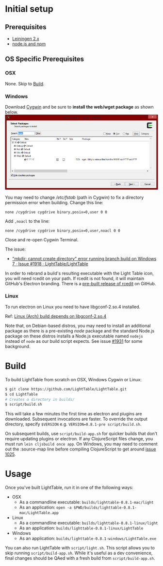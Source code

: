 # Initial setup

## Prerequisites

- [Leiningen 2.x](http://leiningen.org/)
- [node.js and npm](https://nodejs.org/)

## OS Specific Prerequisites

### OSX

None. Skip to [Build](#build).

### Windows

Download [Cygwin](https://cygwin.com/install.html) and be sure to **install the web/wget package** as shown below.
![Cygwin packages interface: Select Web/Wget](build-windows-setup-cygwin-with-wget-plugin.png)

You may need to change */etc/fstab* (path in Cygwin) to fix a directory permission error when building. Change this line:

```
none /cygdrive cygdrive binary,posix=0,user 0 0
```

Add `,noacl` to the line:

```
none /cygdrive cygdrive binary,posix=0,user,noacl 0 0
```

Close and re-open Cygwin Terminal.

The issue:

 - ["mkdir: cannot create directory" error running branch build on Windows 7 · Issue #1918 · LightTable/LightTable](https://github.com/LightTable/LightTable/issues/1918)


In order to rebrand a build's resulting executable with the Light Table icon, you will need rcedit on your path. If rcedit is not found, it will maintain GitHub's Electron branding. There is a [pre-built release of rcedit](https://github.com/electron/rcedit/releases) on GitHub.


### Linux

To run electron on Linux you need to have libgconf-2.so.4 installed.


Ref: [Linux (Arch) build depends on libgconf-2.so.4](https://github.com/LightTable/LightTable/issues/1926)

Note that, on Debian-based distros, you may need to install an additional package as there is a pre-existing *node* package and the standard Node.js package on these distros installs a Node.js executable named `nodejs` instead of `node` as our build script expects. See issue [#1931](https://github.com/LightTable/LightTable/issues/1931) for some background.

# Build

To build LightTable from scratch on OSX, Windows Cygwin or Linux:

```bash
$ git clone https://github.com/LightTable/LightTable.git
$ cd LightTable
# Creates a directory in builds/
$ script/build.sh
```

This will take a few minutes the first time as electron and plugins are downloaded. Subsequent invocations are faster.
To override the output directory, specify `$VERSION` e.g. `VERSION=0.8.1-pre script/build.sh`.

On subsequent builds, use `script/build-app.sh` for quicker builds that don't require updating plugins or electron.
If any ClojureScript files change, you must run `lein cljsbuild once app`.  On Windows, you may need to comment out the :source-map
line before compiling ClojureScript to get around [issue 1025](https://github.com/LightTable/LightTable/issues/1025).

# Usage

Once you've built LightTable, run it in one of the following ways:

* OSX
  * As a commandline executable: `builds/lighttable-0.8.1-mac/light`
  * As an application: `open -a $PWD/builds/lighttable-0.8.1-mac/LightTable.app`
* Linux
  * As a commandline executable: `builds/lighttable-0.8.1-linux/light`
  * As an application: `builds/lighttable-0.8.1-linux/LightTable`
* Windows
  * As an application: `builds/lighttable-0.8.1-windows/LightTable.exe`

You can also run LightTable with `script/light.sh`. This script allows you to
skip running `script/build-app.sh`. While it's useful as a dev convenience,
final changes should be QAed with a fresh build from `script/build-app.sh`.
